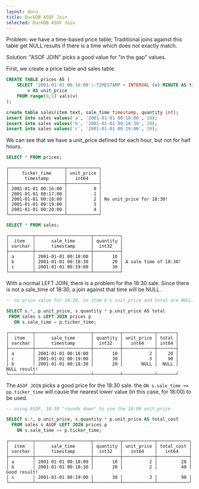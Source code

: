 ```yaml
---
layout: docu
title: DuckDB ASOF Join
selected: DuckDB ASOF Join
---
```


Problem: we have a time-based price table; Traditional joins against this table get NULL
results if there is a time which does not exactly match.

Solution: "ASOF JOIN" picks a good value for "in the gap" values.

First, we create a price table and sales table.

```sql
CREATE TABLE prices AS (
    SELECT '2001-01-01 00:16:00'::TIMESTAMP + INTERVAL (v) MINUTE AS ticker_time,
        v AS unit_price
    FROM range(0,5) vals(v)
);

create table sales(item text, sale_time timestamp, quantity int);
insert into sales values('a', '2001-01-01 00:18:00', 10);
insert into sales values('b', '2001-01-01 00:18:30', 20);
insert into sales values('c', '2001-01-01 00:19:00', 30);
```

We can see that we have a unit_price defined for each hour, but not for half hours.

```sql
SELECT * FROM prices;
```
```
┌─────────────────────┬────────────┐
│     ticker_time     │ unit_price │
│      timestamp      │   int64    │
├─────────────────────┼────────────┤
│ 2001-01-01 00:16:00 │          0 │
│ 2001-01-01 00:17:00 │          1 │
│ 2001-01-01 00:18:00 │          2 │ No unit_price for 18:30!
│ 2001-01-01 00:19:00 │          3 │
│ 2001-01-01 00:20:00 │          4 │
└─────────────────────┴────────────┘
```
```sql
SELECT * FROM sales;
```
```
┌─────────┬─────────────────────┬──────────┐
│  item   │      sale_time      │ quantity │
│ varchar │      timestamp      │  int32   │
├─────────┼─────────────────────┼──────────┤
│ a       │ 2001-01-01 00:18:00 │       10 │
│ b       │ 2001-01-01 00:18:30 │       20 │ A sale time of 18:30!
│ c       │ 2001-01-01 00:19:00 │       30 │
└─────────┴─────────────────────┴──────────┘
```

With a normal LEFT JOIN, there is a problem for the 18:30 sale.
Since there is not a sale_time of 18:30, a join against that time
will be NULL.

```sql
-- no price value for 18:30, so item b's unit_price and total are NULL!

SELECT s.*, p.unit_price, s.quantity * p.unit_price AS total
 FROM sales s LEFT JOIN prices p
   ON s.sale_time = p.ticker_time;
```
```
┌─────────┬─────────────────────┬──────────┬────────────┬───────┐
│  item   │      sale_time      │ quantity │ unit_price │ total │
│ varchar │      timestamp      │  int32   │   int64    │ int64 │
├─────────┼─────────────────────┼──────────┼────────────┼───────┤
│ a       │ 2001-01-01 00:18:00 │       10 │          2 │    20 │
│ c       │ 2001-01-01 00:19:00 │       30 │          3 │    90 │
│ b       │ 2001-01-01 00:18:30 │       20 │       NULL │  NULL │  NULL result!
└─────────┴─────────────────────┴──────────┴────────────┴───────┘
```

The `ASOF JOIN` picks a good price for the 18:30 sale.  the `ON s.sale_time >= pp.ticker_time`
will cause the nearest lower value (in this case, for 18:00) to be used.

```sql
-- using ASOF, 18:30 "rounds down" to use the 18:00 unit_price

SELECT s.*, p.unit_price, s.quantity * p.unit_price AS total_cost
  FROM sales s ASOF LEFT JOIN prices p
    ON s.sale_time >= p.ticker_time;
```
```
┌─────────┬─────────────────────┬──────────┬────────────┬────────────┐
│  item   │      sale_time      │ quantity │ unit_price │ total_cost │
│ varchar │      timestamp      │  int32   │   int64    │   int64    │
├─────────┼─────────────────────┼──────────┼────────────┼────────────┤
│ a       │ 2001-01-01 00:18:00 │       10 │          2 │         20 │
│ b       │ 2001-01-01 00:18:30 │       20 │          2 │         40 │ Good result!
│ c       │ 2001-01-01 00:19:00 │       30 │          3 │         90 │
└─────────┴─────────────────────┴──────────┴────────────┴────────────┘
```
